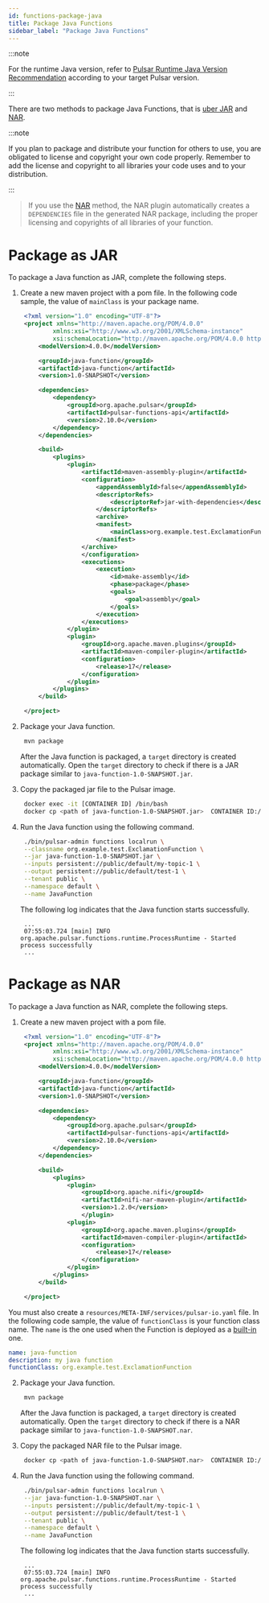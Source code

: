 ```yaml
---
id: functions-package-java
title: Package Java Functions
sidebar_label: "Package Java Functions"
---
```


:::note

For the runtime Java version, refer to [Pulsar Runtime Java Version Recommendation](https://github.com/apache/pulsar/blob/master/README.md#pulsar-runtime-java-version-recommendation) according to your target Pulsar version.

:::

There are two methods to package Java Functions, that is [uber JAR](#package-as-jar) and [NAR](#package-as-nar).

:::note

If you plan to package and distribute your function for others to use, you are obligated to
license and copyright your own code properly. Remember to add the license and copyright to
all libraries your code uses and to your distribution.

:::

> If you use the [NAR](#package-as-nar) method, the NAR plugin
automatically creates a `DEPENDENCIES` file in the generated NAR package, including the proper
licensing and copyrights of all libraries of your function.

# Package as JAR

To package a Java function as JAR, complete the following steps.

1. Create a new maven project with a pom file. In the following code sample, the value of `mainClass` is your package name.

   ```xml
    <?xml version="1.0" encoding="UTF-8"?>
    <project xmlns="http://maven.apache.org/POM/4.0.0"
            xmlns:xsi="http://www.w3.org/2001/XMLSchema-instance"
            xsi:schemaLocation="http://maven.apache.org/POM/4.0.0 http://maven.apache.org/xsd/maven-4.0.0.xsd">
        <modelVersion>4.0.0</modelVersion>

        <groupId>java-function</groupId>
        <artifactId>java-function</artifactId>
        <version>1.0-SNAPSHOT</version>

        <dependencies>
            <dependency>
                <groupId>org.apache.pulsar</groupId>
                <artifactId>pulsar-functions-api</artifactId>
                <version>2.10.0</version>
            </dependency>
        </dependencies>

        <build>
            <plugins>
                <plugin>
                    <artifactId>maven-assembly-plugin</artifactId>
                    <configuration>
                        <appendAssemblyId>false</appendAssemblyId>
                        <descriptorRefs>
                            <descriptorRef>jar-with-dependencies</descriptorRef>
                        </descriptorRefs>
                        <archive>
                        <manifest>
                            <mainClass>org.example.test.ExclamationFunction</mainClass>
                        </manifest>
                    </archive>
                    </configuration>
                    <executions>
                        <execution>
                            <id>make-assembly</id>
                            <phase>package</phase>
                            <goals>
                                <goal>assembly</goal>
                            </goals>
                        </execution>
                    </executions>
                </plugin>
                <plugin>
                    <groupId>org.apache.maven.plugins</groupId>
                    <artifactId>maven-compiler-plugin</artifactId>
                    <configuration>
                        <release>17</release>
                    </configuration>
                </plugin>
            </plugins>
        </build>

    </project>
   ```

2. Package your Java function.

   ```bash
    mvn package
   ```

   After the Java function is packaged, a `target` directory is created automatically. Open the `target` directory to check if there is a JAR package similar to `java-function-1.0-SNAPSHOT.jar`.

3. Copy the packaged jar file to the Pulsar image.

   ```bash
    docker exec -it [CONTAINER ID] /bin/bash
    docker cp <path of java-function-1.0-SNAPSHOT.jar>  CONTAINER ID:/pulsar
   ```

4. Run the Java function using the following command.

   ```bash
    ./bin/pulsar-admin functions localrun \
    --classname org.example.test.ExclamationFunction \
    --jar java-function-1.0-SNAPSHOT.jar \
    --inputs persistent://public/default/my-topic-1 \
    --output persistent://public/default/test-1 \
    --tenant public \
    --namespace default \
    --name JavaFunction
   ```

   The following log indicates that the Java function starts successfully.

   ```text
    ...
    07:55:03.724 [main] INFO  org.apache.pulsar.functions.runtime.ProcessRuntime - Started process successfully
    ...
   ```

# Package as NAR

To package a Java function as NAR, complete the following steps.

1. Create a new maven project with a pom file.

   ```xml
    <?xml version="1.0" encoding="UTF-8"?>
    <project xmlns="http://maven.apache.org/POM/4.0.0"
            xmlns:xsi="http://www.w3.org/2001/XMLSchema-instance"
            xsi:schemaLocation="http://maven.apache.org/POM/4.0.0 http://maven.apache.org/xsd/maven-4.0.0.xsd">
        <modelVersion>4.0.0</modelVersion>

        <groupId>java-function</groupId>
        <artifactId>java-function</artifactId>
        <version>1.0-SNAPSHOT</version>

        <dependencies>
            <dependency>
                <groupId>org.apache.pulsar</groupId>
                <artifactId>pulsar-functions-api</artifactId>
                <version>2.10.0</version>
            </dependency>
        </dependencies>

        <build>
            <plugins>
                <plugin>
                    <groupId>org.apache.nifi</groupId>
                    <artifactId>nifi-nar-maven-plugin</artifactId>
                    <version>1.2.0</version>
                    </plugin>
                <plugin>
                    <groupId>org.apache.maven.plugins</groupId>
                    <artifactId>maven-compiler-plugin</artifactId>
                    <configuration>
                        <release>17</release>
                    </configuration>
                </plugin>
            </plugins>
        </build>

    </project>
   ```

You must also create a `resources/META-INF/services/pulsar-io.yaml` file. In the following code sample, the value of `functionClass` is your function class name. The `name` is the one used when the Function is deployed as a [built-in](functions-deploy-cluster-builtin.md) one.

```yaml
name: java-function
description: my java function
functionClass: org.example.test.ExclamationFunction
```

2. Package your Java function.

   ```bash
    mvn package
   ```

   After the Java function is packaged, a `target` directory is created automatically. Open the `target` directory to check if there is a NAR package similar to `java-function-1.0-SNAPSHOT.nar`.

3. Copy the packaged NAR file to the Pulsar image.

   ```bash
    docker cp <path of java-function-1.0-SNAPSHOT.nar>  CONTAINER ID:/pulsar
   ```

4. Run the Java function using the following command.

   ```bash
    ./bin/pulsar-admin functions localrun \
    --jar java-function-1.0-SNAPSHOT.nar \
    --inputs persistent://public/default/my-topic-1 \
    --output persistent://public/default/test-1 \
    --tenant public \
    --namespace default \
    --name JavaFunction
   ```

   The following log indicates that the Java function starts successfully.

   ```text
    ...
    07:55:03.724 [main] INFO  org.apache.pulsar.functions.runtime.ProcessRuntime - Started process successfully
    ...
   ```
